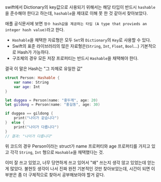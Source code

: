 swift에서 Dictionary의 key값으로 사용되기 위해서는 해당 타입이 반드시  `hashable`을 준수해야 한다고 하는데, `hashable`을 제대로 이해 못 한 것 같아서 찾아보았다. 

애플 공식문서에 보면 `정수 hash값을 제공하는 타입 (A type that provieds an integer hash value)`라고 한다.

-   `Hashable`을 채택한 자료형은 모두 `Set`와 `Dictionary`의 `Key`로 사용할 수 있다.
-   Swift의 표준 라이브러리의 많은 자료형은(`String`, `Int`, `Float`, `Bool`…) 기본적으로 Hash가 가능하다.
-   구조체의 경우 모든 저장 프로퍼티는 반드시 `Hashable`을 채택해야 한다.

결국 이 말은 Hash는 "그 자체로 유일한 값"

```swift
struct Person: Hashable {
    var name: String 
    var age: Int
}

let duggea = Person(name: "홍두깨", age: 20)
let gildong = Person(name: "홍길동", age: 30)

if duggea == gildong {
    print("나이가 같습니다")
}  else {
    print("나이가 다릅니다")
}
// 결과: "나이가 다릅니다" 
```

위 코드의 경우 Person이라는 struct가 name 프로퍼티와 age 프로퍼티를 가지고 있고 각각 `String`, `Int` 형으로 `Hashable`을 채택했다는 것.

이미 잘 쓰고 있었고, 너무 당연하게 쓰고 있어서 "왜" 쓰는지 생각 않고 있었는데 얻는게 많았다.
불현듯 생각이 나서 진짜 완전 기본적인 것만 찾아보았는데, 
시간이 되면 이 부분은 좀 더 구체적으로 찾아서 공부해보아야 할거 같다.